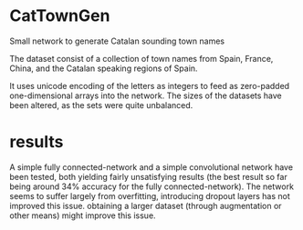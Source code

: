 # CatTownGen
Small network to generate Catalan sounding town names

The dataset consist of a collection of town names from Spain, France, China, and the Catalan speaking regions of Spain. 

It uses unicode encoding of the letters as integers to feed as zero-padded one-dimensional arrays into the network. The sizes of the datasets have been altered, as the sets were quite unbalanced. 

# results

A simple fully connected-network and a simple convolutional network have been tested, both yielding fairly unsatisfying results (the best result so far being around 34% accuracy for the fully connected-network). The network seems to suffer largely from overfitting, introducing dropout layers has not improved this issue. obtaining a larger dataset (through augmentation or other means) might improve this issue.
